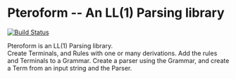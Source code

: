Pteroform -- An LL(1) Parsing library
==========

[![Build Status](https://travis-ci.org/profolsen/pteroform.svg?branch=master)](https://travis-ci.org/profolsen/pteroform)

Pteroform is an LL(1) Parsing library.  
Create Terminals, and Rules with one or many derivations.
Add the rules and Terminals to a Grammar.
Create a parser using the Grammar,
and create a Term from an input string and the Parser.

